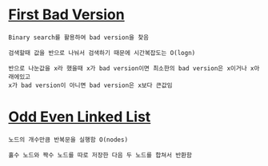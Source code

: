 # [First Bad Version](./FirstBadVersion.js)

```
Binary search를 활용하여 bad version을 찾음

검색할때 값을 반으로 나눠서 검색하기 때문에 시간복잡도는 O(logn)

반으로 나눈값을 x라 했을때 x가 bad version이면 최소한의 bad version은 x이거나 x아래에있고
x가 bad version이 아니면 bad version은 x보다 큰값임
```

# [Odd Even Linked List](./OddEvenLinkedList.js)

```
노드의 개수만큼 반복문을 실행함 O(nodes)

홀수 노드와 짝수 노드를 따로 저장한 다음 두 노드를 합쳐서 반환함 
```
